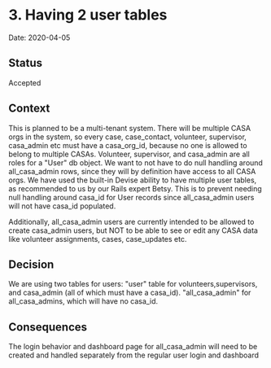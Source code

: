 # 3. Having 2 user tables

Date: 2020-04-05

## Status

Accepted

## Context

This is planned to be a multi-tenant system. There will be multiple CASA orgs in the system, so every case, case_contact, volunteer, supervisor, casa_admin etc must have a casa_org_id, because no one is allowed to belong to multiple CASAs. Volunteer, supervisor, and casa_admin are all roles for a "User" db object. We want to not have to do null handling around all_casa_admin rows, since they will by definition have access to all CASA orgs. We have used the built-in Devise ability to have multiple user tables, as recommended to us by our Rails expert Betsy. This is to prevent needing null handling around casa_id for User records since all_casa_admin users will not have casa_id populated.

Additionally, all_casa_admin users are currently intended to be allowed to create casa_admin users, but NOT to be able to see or edit any CASA data like volunteer assignments, cases, case_updates etc.

## Decision

We are using two tables for users: "user" table for volunteers,supervisors, and casa_admin (all of which must have a casa_id). "all_casa_admin" for all_casa_admins, which will have no casa_id.

## Consequences

The login behavior and dashboard page for all_casa_admin will need to be created and handled separately from the regular user login and dashboard
